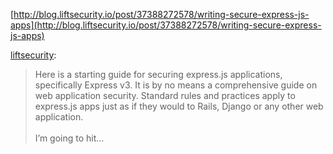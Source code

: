 <!--
id: 56323787654
link: http://blog.hengkiardo.com/post/56323787654/lift-security-blog-writing-secure-express-js-apps
slug: lift-security-blog-writing-secure-express-js-apps
date: Wed Jul 24 2013 17:29:37 GMT+0700 (WIT)
publish: 2013-07-024
tags: nodejs, expressjs, secure
title: ^Lift Security blog: Writing secure express.js apps
-->


[http://blog.liftsecurity.io/post/37388272578/writing-secure-express-js-apps](http://blog.liftsecurity.io/post/37388272578/writing-secure-express-js-apps)

[liftsecurity](http://blog.liftsecurity.io/post/37388272578/writing-secure-express-js-apps):

> Here is a starting guide for securing express.js applications,
> specifically Express v3. It is by no means a comprehensive guide on
> web application security. Standard rules and practices apply to
> express.js apps just as if they would to Rails, Django or any other
> web application.\
> \
> I’m going to hit…

